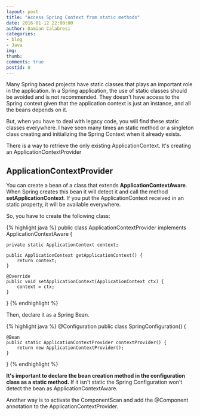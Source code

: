 ```yaml
---
layout: post
title: "Access Spring Context from static methods"
date: 2016-01-12 22:00:00
author: Damian Calabresi
categories: 
- blog 
- Java
img: 
thumb: 
comments: true
postid: 8
---
```


Many Spring based projects have static classes that plays an important role in the application. 
In a Spring application, the use of static classes should be avoided and is not recommended. 
They doesn't have access to the Spring context given that the application context is just an instance, and all the beans depends on it.

But, when you have to deal with legacy code, you will find these static classes everywhere. 
I have seen many times an static method or a singleton class creating and initializing the Spring Context when it already exists.

There is a way to retrieve the only existing ApplicationContext. It's creating an ApplicationContextProvider

<!--more-->

## ApplicationContextProvider

You can create a bean of a class that extends **ApplicationContextAware**. 
When Spring creates this bean it will detect it and call the method **setApplicationContext**.
If you put the ApplicationContext received in an static property, it will be available everywhere.

So, you have to create the following class:

{% highlight java %}
public class ApplicationContextProvider implements ApplicationContextAware {
    
    private static ApplicationContext context;
 
    public ApplicationContext getApplicationContext() {
        return context;
    }
 
    @Override
    public void setApplicationContext(ApplicationContext ctx) {
        context = ctx;
    }
}
{% endhighlight %}

Then, declare it as a Spring Bean.

{% highlight java %}
@Configuration
public class SpringConfiguration() {

    @Bean
    public static ApplicationContextProvider contextProvider() {
        return new ApplicationContextProvider();
    }
    
}
{% endhighlight %}

**It's important to declare the bean creation method in the configuration class as a static method.**
If it isn't static the Spring Configuration won't detect the bean as ApplicationContextAware.

Another way is to activate the ComponentScan and add the @Component annotation to the ApplicationContextProvider.
